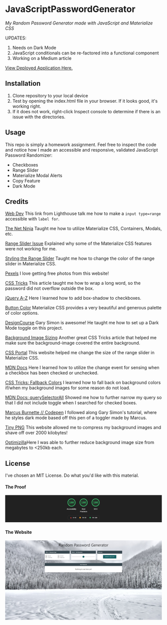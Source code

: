 # JavaScriptPasswordGenerator
*My Random Password Generator made with JavaScript and Materialize CSS*

UPDATES:

1. Needs on Dark Mode
2. JavaScript conditionals can be re-factored into a functional component
3. Working on a Medium article

[View Deployed Application Here.](https://pythonidaer.github.io/JavaScriptPasswordGenerator/)

## Installation
1. Clone repository to your local device
2. Test by opening the index.html file in your browser. If it looks good, it's working right.
3. If it does not work, right-click Inspect console to determine if there is an issue with the directories.

## Usage
This repo is simply a homework assignment. Feel free to inspect the code and notice how I made an accessible and responsive, validated JavaScript Password Randomizer:
- Checkboxes
- Range Slider
- Materialize Modal Alerts
- Copy Feature
- Dark Mode
  
## Credits
[Web Dev](https://web.dev/label/?utm_source=lighthouse&utm_medium=devtools) This link from Lighthouse talk me how to make a `input type=range` accessible with `label for`.

[The Net Ninja](https://www.youtube.com/watch?v=j6y1UVxr3jg&list=PL4cUxeGkcC9gGrbtvASEZSlFEYBnPkmff&index=7) Taught me how to utilize Materialize CSS, Containers, Modals, etc.

[Range Slider Issue](https://github.com/Dogfalo/materialize/issues/6036) Explained why some of the Materialize CSS features were not working for me.

[Styling the Range Slider](https://stackoverflow.com/questions/40534973/changing-the-color-of-the-range-slider-in-materializecss) Taught me how to change the color of the range slider in Materialize CSS.

[Pexels](https://www.pexels.com/photo/a-clear-sky-at-night-2885320/) I love getting free photos from this website!

[CSS Tricks](https://css-tricks.com/almanac/properties/o/overflow-wrap/) This article taught me how to wrap a long word, so the password did not overflow outside the box.

[jQuery A-Z](https://www.jquery-az.com/materialize/demo.php?ex=57.0_3) Here I learned how to add box-shadow to checkboxes.

[Button Color](https://materializecss.com/color.html) Materialize CSS provides a very beautiful and generous palette of color options.

[DesignCourse](https://www.youtube.com/watch?v=ZKXv_ZHQ654) Gary Simon is awesome! He taught me how to set up a Dark Mode toggle on this project.

[Background Image Sizing](https://css-tricks.com/forums/topic/background-image-height-problem-not-fitting-to-the-screen/) Another great CSS Tricks article that helped me make sure the background-image covered the entire background.

[CSS Portal](https://www.cssportal.com/style-input-range/) This website helped me change the size of the range slider in Materialize CSS.

[MDN Docs](https://developer.mozilla.org/en-US/docs/Web/API/HTMLElement/change_event) Here I learned how to utilize the change event for sensing when a checkbox has been checked or unchecked.

[CSS Tricks: Fallback Colors](https://css-tricks.com/css-basics-using-fallback-colors/) I learned how to fall back on background colors if/when my background images for some reason do not load.

[MDN Docs: querySelectorAll](https://developer.mozilla.org/en-US/docs/Web/API/Document/querySelectorAll) Showed me how to further narrow my query so that I did not include toggle when I searched for checked boxes.

[Marcus Burnette // Codepen](https://codepen.io/mburnette/pen/LxNxNg) I followed along Gary Simon's tutorial, where he styles dark mode based off this pen of a toggler made by Marcus.

[Tiny PNG](https://tinypng.com/) This website allowed me to compress my background images and shave off over 2000 kilobytes!

[Optimizilla](https://imagecompressor.com/)Here I was able to further reduce background image size from megabytes to <250kb each.
  
## License
I've chosen an MIT License. Do what you'd like with this material.

#### The Proof
![Google Lighthouse Perfect Score](assets/images/lighthouse.png)

#### The Website
![Password Generator](assets/images/generator.png)